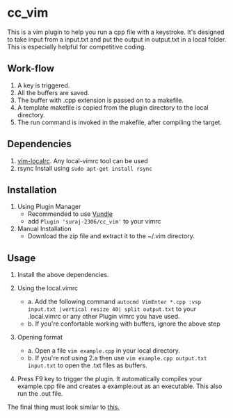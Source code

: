 # cc_vim
This is a vim plugin to help you run a cpp file with a keystroke. It's designed to take input from a input.txt and put the output in output.txt in a local folder.
This is especially helpful for competitive coding.

## Work-flow
1. A key is triggered.
2. All the buffers are saved.
3. The buffer with .cpp extension is passed on to a makefile.
4. A template makefile is copied from the plugin directory to the local directory.
5. The run command is invoked in the makefile, after compiling the target.

## Dependencies
1. [vim-localrc](https://github.com/thinca/vim-localrc).
   Any local-vimrc tool can be used
2. rsync
   Install using `sudo apt-get install rsync`

## Installation
1. Using Plugin Manager
   - Recommended to use [Vundle](https://github.com/VundleVim/Vundle.vim)
   - add `Plugin 'suraj-2306/cc_vim'` to your vimrc
2. Manual Installation
   - Download the zip file and extract it to the ~/.vim directory.
   
## Usage
1. Install the above dependencies.

2. Using the local.vimrc
   - a. Add the following command `autocmd VimEnter *.cpp :vsp input.txt |vertical resize 40| split output.txt` to your .local.vimrc or any other Plugin vimrc you have used.
   - b. If you're confortable working with buffers, ignore the above step

3. Opening format
   - a. Open a file `vim example.cpp` in your local directory.
   - b. If you're not using 2.a then use `vim example.cpp output.txt input.txt` to open the .txt files as buffers.
  
4. Press F9 key to trigger the plugin. It automatically compiles your example.cpp file and creates a example.out as an executable. This also run the .out file.

The final thing must look similar to [this.](https://pasteboard.co/JIqx9F2.png)
